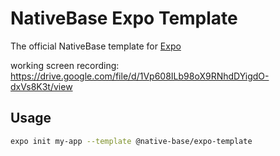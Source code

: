 # NativeBase Expo Template

The official NativeBase template for [Expo](https://docs.expo.io/)

working screen recording: https://drive.google.com/file/d/1Vp608ILb98oX9RNhdDYigdO-dxVs8K3t/view

## Usage

```sh
expo init my-app --template @native-base/expo-template
```
